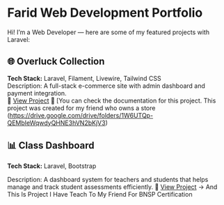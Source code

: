 # Farid Web Development Portfolio

Hi! I’m a Web Developer  — here are some of my featured projects with Laravel:

## 🌐 Overluck Collection
**Tech Stack:** Laravel, Filament, Livewire, Tailwind CSS  
Description: A full-stack e-commerce site with admin dashboard and payment integration.  
🔗 [View Project](https://github.com/Xyra0a/OverluckCollection)
🔗 [You can check the documentation for this project. This project was created for my friend who owns a store (https://drive.google.com/drive/folders/1W6UTQp-QEMbIeWqwdyQHNE3hVN2bKjV3)

## 📊 Class Dashboard
**Tech Stack:** Laravel, Bootstrap

Description: A dashboard system for teachers and students that helps manage and track student assessments efficiently.
🔗 [View Project](https://github.com/Xyra0a/LSP_SMK_2024/tree/main/LSP_9_2) -> And This Is Project I Have Teach To My Friend For BNSP Certification

